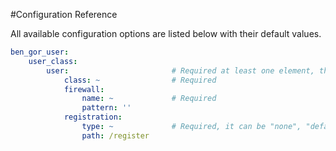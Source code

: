 #Configuration Reference

All available configuration options are listed below with their default values.
```yml
ben_gor_user:
    user_class:
        user:                       # Required at least one element, the name is not relevant
            class: ~                # Required
            firewall:
                name: ~             # Required
                pattern: ''
            registration:
                type: ~             # Required, it can be "none", "default" or "by_invitation"
                path: /register
```
